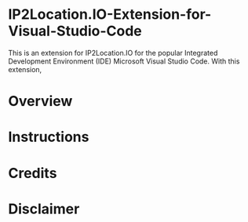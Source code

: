 # IP2Location.IO-Extension-for-Visual-Studio-Code
This is an extension for IP2Location.IO for the popular Integrated Development Environment (IDE) Microsoft Visual Studio Code. With this extension, 

# Overview

# Instructions


# Credits

# Disclaimer
